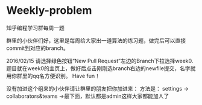 # Weekly-problem
知乎编程学习群每周一题

群里的小伙伴们好，这里是每周给大家出一道算法的练习题，做完后可以直接commit到对应的branch。

2016/02/15
请选择绿色按钮“New Pull Request”左边的Branch下拉选择week0.
题目就在week0的主页上，做好后点击刚刚选branch右边的newfile提交，名字就用你群里的qq名方便识别。
Have fun！

没有加进这个组来的小伙伴请让群里的朋友把你加进来：
方法是：
  settings -> collaborators&teams ->最下面，默认都是admin这样大家都能加人了

